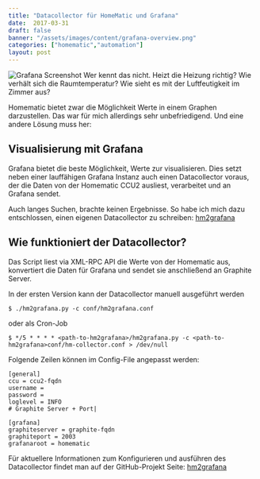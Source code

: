 ```yaml
---
title: "Datacollector für HomeMatic und Grafana"
date:  2017-03-31
draft: false
banner: "/assets/images/content/grafana-overview.png"
categories: ["homematic","automation"]
layout: post
---
```

![Grafana Screenshot](/img/grafana-overview.png)
Wer kennt das nicht. Heizt die Heizung richtig? Wie verhält sich die Raumtemperatur? Wie sieht es mit der Luftfeutigkeit im Zimmer aus?

Homematic bietet zwar die Möglichkeit Werte in einem Graphen darzustellen. Das war für mich allerdings sehr unbefriedigend. Und eine andere Lösung muss her:

## Visualisierung mit Grafana
Grafana bietet die beste Möglichkeit, Werte zur visualisieren. Dies setzt neben einer lauffähigen Grafana Instanz auch einen Datacollector voraus, der die Daten von der Homematic CCU2 ausliest, verarbeitet und an Grafana sendet.

Auch langes Suchen, brachte keinen Ergebnisse. So habe ich mich dazu entschlossen, einen eigenen Datacollector zu schreiben: [hm2grafana]( https://github.com/fabian-born/hm2grafana "hm2grafana on GitHub")

## Wie funktioniert der Datacollector?
Das Script liest via XML-RPC API die Werte von der Homematic aus, konvertiert die Daten für Grafana und sendet sie anschließend an Graphite Server.

In der ersten Version kann der Datacollector manuell ausgeführt werden

	$ ./hm2grafana.py -c conf/hm2grafana.conf

oder als Cron-Job

	$ */5 * * * * <path-to-hm2grafana>/hm2grafana.py -c <path-to-hm2grafana>conf/hm-collector.conf > /dev/null

Folgende Zeilen können im Config-File angepasst werden:

	[general]
	ccu = ccu2-fqdn
	username =
	password =
	loglevel = INFO
	# Graphite Server + Port|

	[grafana]
	graphiteserver = graphite-fqdn
	graphiteport = 2003
	grafanaroot = homematic

Für aktuellere Informationen zum Konfigurieren und ausführen des Datacollector findet man auf der GitHub-Projekt Seite:  [hm2grafana]( https://github.com/fabian-born/hm2grafana "hm2grafana on gitlab")

